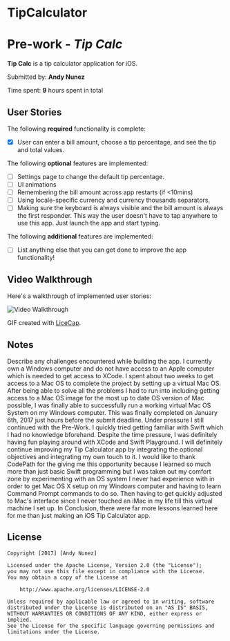 # TipCalculator

# Pre-work - *Tip Calc*

**Tip Calc** is a tip calculator application for iOS.

Submitted by: **Andy Nunez**

Time spent: **9** hours spent in total

## User Stories

The following **required** functionality is complete:

* [X] User can enter a bill amount, choose a tip percentage, and see the tip and total values.

The following **optional** features are implemented:
* [ ] Settings page to change the default tip percentage.
* [ ] UI animations
* [ ] Remembering the bill amount across app restarts (if <10mins)
* [ ] Using locale-specific currency and currency thousands separators.
* [ ] Making sure the keyboard is always visible and the bill amount is always the first responder. This way the user doesn't have to tap anywhere to use this app. Just launch the app and start typing.

The following **additional** features are implemented:

- [ ] List anything else that you can get done to improve the app functionality!

## Video Walkthrough 

Here's a walkthrough of implemented user stories:

<img src='http://i.http://imgur.com/ZBbn5wA.gif' title='Video Walkthrough' width='' alt='Video Walkthrough' />

GIF created with [LiceCap](http://www.cockos.com/licecap/).

## Notes

Describe any challenges encountered while building the app.
  I currently own a Windows computer and do not have access to an Apple computer which is needed to get access to XCode. I spent about two weeks to get access
  to a Mac OS to complete the project by setting up a virtual Mac OS. After being able to solve all the problems I had to run into including getting access to a Mac OS image for the most up to date OS version of Mac possible, I was finally able to successfully run a working virtual Mac OS System on my Windows computer. This was finally completed on January 6th, 2017 just hours before the submit deadline. Under pressure I still continued with the Pre-Work. I quickly tried getting familiar with Swift which I had no knowledge bforehand. Despite the time pressure, I was definitely having fun playing around with XCode and Swift Playground. I will definitely continue improving my Tip Calculator app by integrating the optional objectives and integrating my own touch to it. I would like to thank CodePath for the giving me this opportunity because I learned so much more than just basic Swift programming but I was taken out my comfort zone by experimenting with an OS system I never had experience with in order to get Mac OS X setup on my Windows computer and having to learn Command Prompt commands to do so. Then having to get quickly adjusted to Mac's interface since I never touched an iMac in my life till this virtual machine I set up. In Conclusion, there were far more lessons learned here for me than just making an iOS Tip Calculator app.
  
  
## License

    Copyright [2017] [Andy Nunez]

    Licensed under the Apache License, Version 2.0 (the "License");
    you may not use this file except in compliance with the License.
    You may obtain a copy of the License at

        http://www.apache.org/licenses/LICENSE-2.0

    Unless required by applicable law or agreed to in writing, software
    distributed under the License is distributed on an "AS IS" BASIS,
    WITHOUT WARRANTIES OR CONDITIONS OF ANY KIND, either express or implied.
    See the License for the specific language governing permissions and
    limitations under the License.

